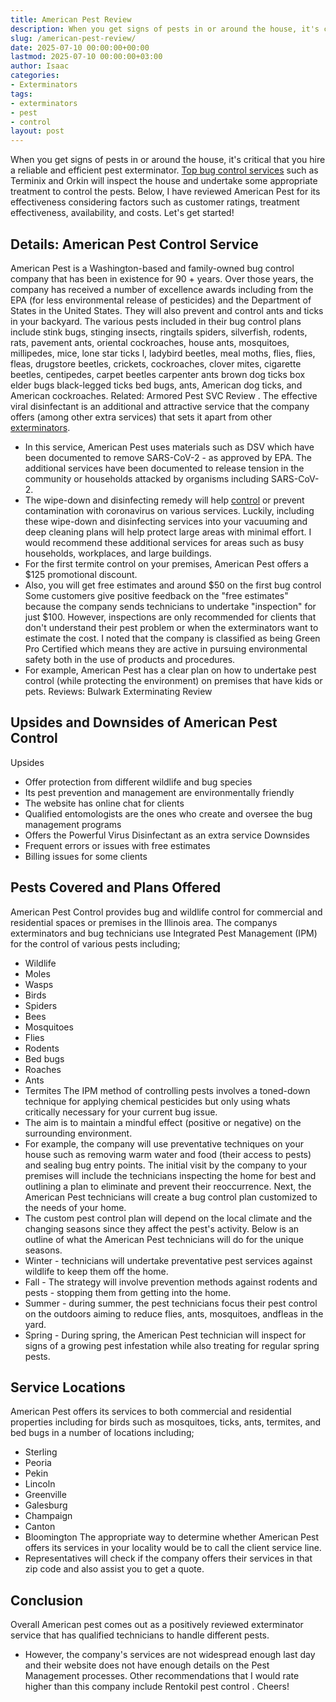 ```yaml
---
title: American Pest Review
description: When you get signs of pests in or around the house, it's critical that you hire a reliable and efficient pest exterminator. Top bug control services such as...
slug: /american-pest-review/
date: 2025-07-10 00:00:00+00:00
lastmod: 2025-07-10 00:00:00+03:00
author: Isaac
categories:
- Exterminators
tags:
- exterminators
- pest
- control
layout: post
---
```

When you get signs of pests in or around the house, it's critical that you hire a reliable and efficient pest exterminator.
[Top bug control services](https://pestpolicy.com/pest-control-near-me/)
such as
Terminix
and
Orkin
will inspect the house and undertake some appropriate treatment to control the pests.
Below, I have reviewed American Pest for its effectiveness considering factors such as customer ratings, treatment effectiveness, availability, and costs.
Let's get started!
## Details: American Pest Control Service
American Pest is a Washington-based and family-owned bug control company that has been in existence for 90 + years.
Over those years, the company has received a number of excellence awards including from the EPA (for less environmental release of pesticides) and the Department of States in the United States.
They will also prevent and control ants and ticks in your backyard.
The various pests included in their bug control plans include stink bugs, stinging insects, ringtails spiders, silverfish, rodents, rats, pavement ants, oriental cockroaches, house ants, mosquitoes, millipedes, mice, lone star ticks l, ladybird beetles, meal moths, flies, flies, fleas, drugstore beetles, crickets, cockroaches, clover mites, cigarette beetles, centipedes, carpet beetles carpenter ants brown dog ticks box elder bugs black-legged ticks bed bugs, ants, American dog ticks, and American cockroaches.
Related:
Armored Pest SVC Review
.
The effective viral disinfectant is an additional and attractive service that the company offers (among other extra services) that sets it apart from other [exterminators](https://pestpolicy.com/pest-control-near-me/).
- In this service, American Pest uses materials such as DSV which have been documented to remove SARS-CoV-2 - as approved by EPA.
The additional services have been documented to release tension in the community or households attacked by organisms including SARS-CoV-2.
- The wipe-down and disinfecting remedy will help [control](https://pestpolicy.com/southern-pest-control-review/) or prevent contamination with coronavirus on various services.
Luckily, including these wipe-down and disinfecting services into your vacuuming and deep cleaning plans will help protect large areas with minimal effort.
I would recommend these additional services for areas such as busy households, workplaces, and large buildings.
- For the first termite control on your premises, American Pest offers a $125 promotional discount.
- Also, you will get free estimates and around $50 on the first bug control
Some customers give positive feedback on the "free estimates" because the company sends technicians to undertake "inspection" for just $100.
However, inspections are only recommended for clients that don't understand their pest problem or when the exterminators want to estimate the cost.
I noted that the company is classified as being Green Pro Certified which means they are active in pursuing environmental safety both in the use of products and procedures.
- For example, American Pest has a clear plan on how to undertake pest control (while protecting the environment) on premises that have kids or pets.
Reviews:
Bulwark Exterminating Review

## Upsides and Downsides of American Pest Control
Upsides
- Offer protection from different wildlife and bug species
- Its pest prevention and management are environmentally friendly
- The website has online chat for clients
- Qualified entomologists are the ones who create and oversee the bug management programs
- Offers the Powerful Virus Disinfectant as an extra service
Downsides
- Frequent errors or issues with free estimates
- Billing issues for some clients
## Pests Covered and Plans Offered
American Pest Control provides bug and wildlife control for commercial and residential spaces or premises in the Illinois area.
The companys exterminators and bug technicians use Integrated Pest Management (IPM) for the control of various pests including;
- Wildlife
- Moles
- Wasps
- Birds
- Spiders
- Bees
- Mosquitoes
- Flies
- Rodents
- Bed bugs
- Roaches
- Ants
- Termites
The IPM method of controlling pests involves a toned-down technique for applying chemical pesticides but only using whats critically necessary for your current bug issue.
- The aim is to maintain a mindful effect (positive or negative) on the surrounding environment.
- For example, the company will use preventative techniques on your house such as removing warm water and food (their access to pests) and sealing bug entry points.
The initial visit by the company to your premises will include the technicians inspecting the home for best and outlining a plan to eliminate and prevent their reoccurrence.
Next, the American Pest technicians will create a bug control plan customized to the needs of your home.
- The custom pest control plan will depend on the local climate and the changing seasons since they affect the pest's activity.
Below is an outline of what the American Pest technicians will do for the unique seasons.
- Winter - technicians will undertake preventative pest services against wildlife to keep them off the home.
- Fall - The strategy will involve prevention methods against rodents and pests - stopping them from getting into the home.
- Summer - during summer, the pest technicians focus their pest control on the outdoors aiming to reduce flies, ants, mosquitoes, andfleas in the yard.
- Spring - During spring, the American Pest technician will inspect for signs of a growing pest infestation while also treating for regular spring pests.
## Service Locations
American Pest offers its services to both commercial and residential properties including for birds such as mosquitoes, ticks, ants, termites, and bed bugs in a number of locations including;
- Sterling
- Peoria
- Pekin
- Lincoln
- Greenville
- Galesburg
- Champaign
- Canton
- Bloomington
The appropriate way to determine whether American Pest offers its services in your locality would be to call the client service line.
- Representatives will check if the company offers their services in that zip code and also assist you to get a quote.
## Conclusion
Overall American pest comes out as a positively reviewed exterminator service that has qualified technicians to handle different pests.
- However, the company's services are not widespread enough last day and their website does not have enough details on the Pest Management processes.
Other recommendations that I would rate higher than this company include
Rentokil pest control
.
Cheers!
